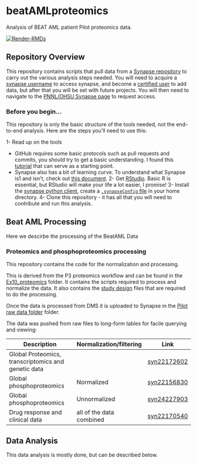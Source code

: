 # beatAMLproteomics
Analysis of BEAT AML patient Pilot proteomics data.
 <!-- badges: start -->
  [![Render-RMDs](https://github.com/PNNL-CompBio/beatAMLpilotProteomics/workflows/render-RMDs/badge.svg)](https://github.com/PNNL-CompBio/beatAMLpilotProteomics/actions)

  <!-- badges: end -->
  

## Repository Overview

This repository contains scripts that pull data from a [Synapse repository](http://synapse.org/ptrc) to carry out the various analysis steps needed. You will need to acquire a [synapse username](http://synapse.org/register) to access synapse, and become a [certified user](https://docs.synapse.org/articles/accounts_certified_users_and_profile_validation.html) to add data, but after that you will be set with future projects. You will then need to navigate to the [PNNL/OHSU Synapse page](http://synapse.org/ptrc) to request access.


### Before you begin...

This repository is only the basic structure of the tools needed, not the end-to-end analysis. Here are the steps you'll need to use this:

1- Read up on the tools
  - GitHub requires some basic protocols such as pull requests and commits, you should try to get a basic understanding. I found this [tutorial](https://medium.com/@jonathanmines/the-ultimate-github-collaboration-guide-df816e98fb67) that can serve as a starting point.
  - Synapse also has a bit of learning curve. To understand what Synapse is1 and isn't, check out [this document](https://docs.synapse.org/articles/getting_started.html).
2- Get [RStudio](http://rstudio.org). Basic R is essential, but RStudio will make your life a lot easier, I promise!
3- Install the [synapse python client](https://python-docs.synapse.org/build/html/index.html), create a [`.synapseConfig` file](https://python-docs.synapse.org/build/html/Credentials.html) in your home directory.
4- Clone this repository - it has all that you will need to contribute and run this analysis.

## Beat AML Processing
Here we descirbe the processing of the BeatAML Data

### Proteomics and phosphoproteomics processing

This repository contains the code for the normalization and processing.

This is derived from the P3 proteomics workflow and can be found in the [Ex10_proteomics](./Ex10_proteomics) folder. It contains the scripts required to process and normalize the data. It also contains the [study design](./proteomics/study_design) files that are required to do the processing.

Once the data is processed from DMS it is uploaded to Synapse in the [Pilot raw data folder](https://www.synapse.org/#!Synapse:syn22130775) folder.

The data was pushed from raw files to long-form tables for facile querying and viewing:

| Description | Normalization/filtering| Link |
| --- | --- | --- |
| Global Proteomics, transcriptomics and genetic data |  |[syn22172602](https://www.synapse.org/#!Synapse:syn22172602/tables/)|
| Global phosphoproteomics | Normalized |[syn22156830](https://www.synapse.org/#!Synapse:syn22156830/tables/)|
| Global phosphoproteomics | Unnormalized | [syn24227903](https://www.synapse.org/#!Synapse:syn24227903/tables/)|
| Drug response and clinical data | all of the data combined | [syn22170540](https://www.synapse.org/#!Synapse:syn22170540/tables/)


## Data Analysis
This data analysis is mostly done, but can be described below.
